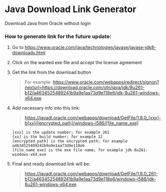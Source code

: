 # Java Download Link Generator
Download Java from Oracle without login

### **How to generate link for the future update:**

1. Go to https://www.oracle.com/java/technologies/javase/javase-jdk8-downloads.html

2. Click on the wanted exe file and accept the license agreement

3. Get the link from the download button

   >For example: https://www.oracle.com/webapps/redirect/signon?nexturl=https://download.oracle.com/otn/java/jdk/8u261-b12/a4634525489241b9a9e1aa73d9e118e6/jdk-8u261-windows-x64.exe


4. Add necessary info into this link:
   >https://javadl.oracle.com/webapps/download/GetFile/1.8.0_[xxx]-b[xx]/[encrypted_path]/windows-i586/[file_name_exe]

   ```
   [xxx] is the update number; for example 261
   [xx] is the build number; for example 12
   [encrypted_path] is the encrypted path; for example a4634525489241b9a9e1aa73d9e118e6
   [file_name_exe] is the exe file name; for example jdk-8u261-windows-x64.exe
   ```

5. Final and ready download link will be:
   >https://javadl.oracle.com/webapps/download/GetFile/1.8.0_261-b12/a4634525489241b9a9e1aa73d9e118e6/windows-i586/jdk-8u261-windows-x64.exe
